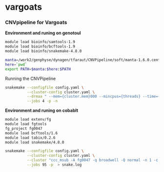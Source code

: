 # vargoats

### CNVpipeline for Vargoats

**Environment and runing on genotoul**

```bash
module load bioinfo/samtools-1.9
module load bioinfo/bcftools-1.9
module load bioinfo/snakemake-4.8.0

manta=/work2/genphyse/dynagen/tfaraut/CNVPipeline/soft/manta-1.6.0.centos6_x86_64
here=`pwd`
export PATH=$manta:$here:$PATH
```

Running the CNVPipeline

```bash
snakemake --configfile config.yaml \
          --cluster-config cluster.yaml \
          --drmaa " --mem={cluster.mem}000 --mincpus={threads} --time={cluster.time} -J {cluster.name} -N 1=1" \
          --jobs 4 -p -n
```

**Environment and runing on cobablt**

```bash
module load extenv/fg
module load fgtools
fg_project fg0047
module load bcftools/1.6
module load tabix/0.2.6
module load snakemake/4.8.0
```

```bash
snakemake --configfile config.yaml \
          --cluster-config cluster.yaml \
          --cluster "ccc_msub -A fg0047 -q broadwell -Q normal -n 1 -c {threads} -T {cluster.time} -o manta_job_%j.out -e manta_job_%j.err " \
          --jobs 95 -p  > snake.log
```
